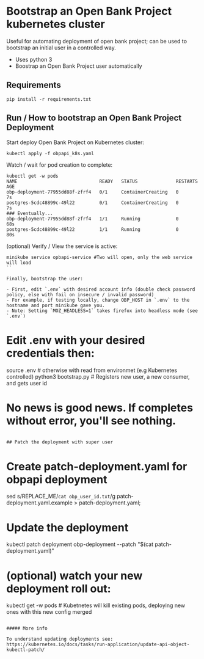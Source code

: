 # Bootstrap an Open Bank Project kubernetes cluster

Useful for automating deployment of open bank project; can
be used to bootstrap an initial user in a controlled way.

- Uses python 3
- Boostrap an Open Bank Project user automatically

## Requirements

```
pip install -r requirements.txt
```

## Run / How to bootstrap an Open Bank Project Deployment


Start deploy Open Bank Project on Kubernetes cluster:

```
kubectl apply -f obpapi_k8s.yaml 
```
Watch / wait for pod creation to complete:
```
kubectl get -w pods
NAME                              READY   STATUS              RESTARTS   AGE
obp-deployment-77955dd88f-zfrf4   0/1     ContainerCreating   0          7s
postgres-5cdc48899c-49l22         0/1     ContainerCreating   0          7s
### Eventually...
obp-deployment-77955dd88f-zfrf4   1/1     Running             0          68s
postgres-5cdc48899c-49l22         1/1     Running             0          80s
```

(optional) Verify / View the service is active:
```
minikube service opbapi-service #Two will open, only the web service will load
``

Finally, bootstrap the user:

- First, edit `.env` with desired account info (double check password policy, else with fail on insecure / invalid password) 
- For example, if testing locally, change OBP_HOST in `.env` to the hostname and port minikube gave you.
- Note: Setting `MOZ_HEADLESS=1` takes firefox into headless mode (see `.env`)

```
# Edit .env with your desired credentials then:
source .env # otherwise with read from environmet (e.g Kubernetes controlled)
python3 bootstrap.py # Registers new user, a new consumer, and gets user id
# No news is good news. If completes without error, you'll see nothing.
```

## Patch the deployment with super user
```
# Create patch-deployment.yaml for obpapi deployment
sed s/REPLACE_ME/`cat obp_user_id.txt`/g patch-deployment.yaml.example > patch-deployment.yaml;
# Update the deployment
kubectl patch deployment obp-deployment --patch "$(cat patch-deployment.yaml)"
# (optional) watch your new deployment roll out:
kubectl get -w pods # Kubetnetes will kill existing pods, deploying new ones with this new config merged
```

##### More info 

To understand updating deployments see: https://kubernetes.io/docs/tasks/run-application/update-api-object-kubectl-patch/
